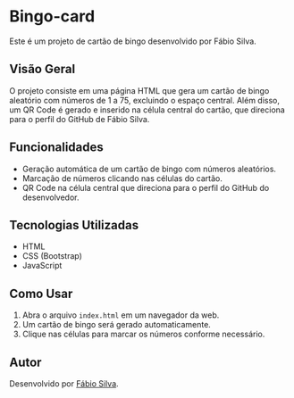 # Bingo-card

Este é um projeto de cartão de bingo desenvolvido por Fábio Silva.

## Visão Geral

O projeto consiste em uma página HTML que gera um cartão de bingo aleatório com números de 1 a 75, excluindo o espaço central. Além disso, um QR Code é gerado e inserido na célula central do cartão, que direciona para o perfil do GitHub de Fábio Silva.

## Funcionalidades

- Geração automática de um cartão de bingo com números aleatórios.
- Marcação de números clicando nas células do cartão.
- QR Code na célula central que direciona para o perfil do GitHub do desenvolvedor.

## Tecnologias Utilizadas

- HTML
- CSS (Bootstrap)
- JavaScript

## Como Usar

1. Abra o arquivo `index.html` em um navegador da web.
2. Um cartão de bingo será gerado automaticamente.
3. Clique nas células para marcar os números conforme necessário.

## Autor

Desenvolvido por [Fábio Silva](https://github.com/FabioSilva11).
